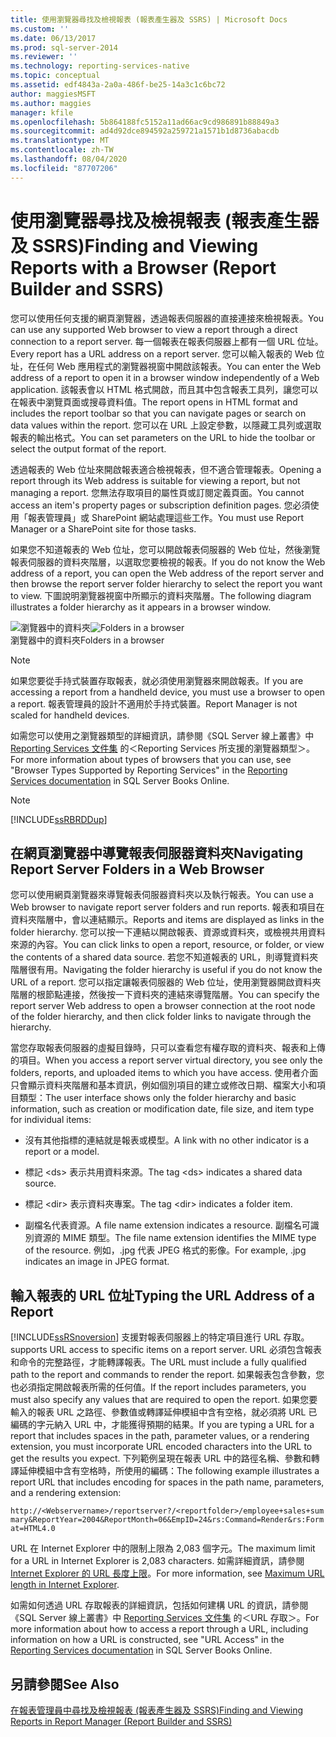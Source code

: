 ```yaml
---
title: 使用瀏覽器尋找及檢視報表 (報表產生器及 SSRS) | Microsoft Docs
ms.custom: ''
ms.date: 06/13/2017
ms.prod: sql-server-2014
ms.reviewer: ''
ms.technology: reporting-services-native
ms.topic: conceptual
ms.assetid: edf4843a-2a0a-486f-be25-14a3c1c6bc72
author: maggiesMSFT
ms.author: maggies
manager: kfile
ms.openlocfilehash: 5b864188fc5152a11ad66ac9cd986891b88849a3
ms.sourcegitcommit: ad4d92dce894592a259721a1571b1d8736abacdb
ms.translationtype: MT
ms.contentlocale: zh-TW
ms.lasthandoff: 08/04/2020
ms.locfileid: "87707206"
---
```

# <a name="finding-and-viewing-reports-with-a-browser-report-builder-and-ssrs"></a><span data-ttu-id="db2ee-102">使用瀏覽器尋找及檢視報表 (報表產生器及 SSRS)</span><span class="sxs-lookup"><span data-stu-id="db2ee-102">Finding and Viewing Reports with a Browser (Report Builder and SSRS)</span></span>
  <span data-ttu-id="db2ee-103">您可以使用任何支援的網頁瀏覽器，透過報表伺服器的直接連接來檢視報表。</span><span class="sxs-lookup"><span data-stu-id="db2ee-103">You can use any supported Web browser to view a report through a direct connection to a report server.</span></span> <span data-ttu-id="db2ee-104">每一個報表在報表伺服器上都有一個 URL 位址。</span><span class="sxs-lookup"><span data-stu-id="db2ee-104">Every report has a URL address on a report server.</span></span> <span data-ttu-id="db2ee-105">您可以輸入報表的 Web 位址，在任何 Web 應用程式的瀏覽器視窗中開啟該報表。</span><span class="sxs-lookup"><span data-stu-id="db2ee-105">You can enter the Web address of a report to open it in a browser window independently of a Web application.</span></span> <span data-ttu-id="db2ee-106">該報表會以 HTML 格式開啟，而且其中包含報表工具列，讓您可以在報表中瀏覽頁面或搜尋資料值。</span><span class="sxs-lookup"><span data-stu-id="db2ee-106">The report opens in HTML format and includes the report toolbar so that you can navigate pages or search on data values within the report.</span></span> <span data-ttu-id="db2ee-107">您可以在 URL 上設定參數，以隱藏工具列或選取報表的輸出格式。</span><span class="sxs-lookup"><span data-stu-id="db2ee-107">You can set parameters on the URL to hide the toolbar or select the output format of the report.</span></span>  
  
 <span data-ttu-id="db2ee-108">透過報表的 Web 位址來開啟報表適合檢視報表，但不適合管理報表。</span><span class="sxs-lookup"><span data-stu-id="db2ee-108">Opening a report through its Web address is suitable for viewing a report, but not managing a report.</span></span> <span data-ttu-id="db2ee-109">您無法存取項目的屬性頁或訂閱定義頁面。</span><span class="sxs-lookup"><span data-stu-id="db2ee-109">You cannot access an item's property pages or subscription definition pages.</span></span> <span data-ttu-id="db2ee-110">您必須使用「報表管理員」或 SharePoint 網站處理這些工作。</span><span class="sxs-lookup"><span data-stu-id="db2ee-110">You must use Report Manager or a SharePoint site for those tasks.</span></span>  
  
 <span data-ttu-id="db2ee-111">如果您不知道報表的 Web 位址，您可以開啟報表伺服器的 Web 位址，然後瀏覽報表伺服器的資料夾階層，以選取您要檢視的報表。</span><span class="sxs-lookup"><span data-stu-id="db2ee-111">If you do not know the Web address of a report, you can open the Web address of the report server and then browse the report server folder hierarchy to select the report you want to view.</span></span> <span data-ttu-id="db2ee-112">下圖說明瀏覽器視窗中所顯示的資料夾階層。</span><span class="sxs-lookup"><span data-stu-id="db2ee-112">The following diagram illustrates a folder hierarchy as it appears in a browser window.</span></span>  
  
 <span data-ttu-id="db2ee-113">![瀏覽器中的資料夾](../media/rs-browserfolder.GIF "瀏覽器中的資料夾")</span><span class="sxs-lookup"><span data-stu-id="db2ee-113">![Folders in a browser](../media/rs-browserfolder.GIF "Folders in a browser")</span></span>  
<span data-ttu-id="db2ee-114">瀏覽器中的資料夾</span><span class="sxs-lookup"><span data-stu-id="db2ee-114">Folders in a browser</span></span>  
  
> [!NOTE]  
>  <span data-ttu-id="db2ee-115">如果您要從手持式裝置存取報表，就必須使用瀏覽器來開啟報表。</span><span class="sxs-lookup"><span data-stu-id="db2ee-115">If you are accessing a report from a handheld device, you must use a browser to open a report.</span></span> <span data-ttu-id="db2ee-116">報表管理員的設計不適用於手持式裝置。</span><span class="sxs-lookup"><span data-stu-id="db2ee-116">Report Manager is not scaled for handheld devices.</span></span>  
  
 <span data-ttu-id="db2ee-117">如需您可以使用之瀏覽器類型的詳細資訊，請參閱《SQL Server 線上叢書》中 [Reporting Services 文件集](https://go.microsoft.com/fwlink/?linkid=121312) 的＜Reporting Services 所支援的瀏覽器類型＞。</span><span class="sxs-lookup"><span data-stu-id="db2ee-117">For more information about types of browsers that you can use, see "Browser Types Supported by Reporting Services" in the [Reporting Services documentation](https://go.microsoft.com/fwlink/?linkid=121312) in SQL Server Books Online.</span></span>  
  
> [!NOTE]  
>  [!INCLUDE[ssRBRDDup](../../includes/ssrbrddup-md.md)]  
  
## <a name="navigating-report-server-folders-in-a-web-browser"></a><span data-ttu-id="db2ee-118">在網頁瀏覽器中導覽報表伺服器資料夾</span><span class="sxs-lookup"><span data-stu-id="db2ee-118">Navigating Report Server Folders in a Web Browser</span></span>  
 <span data-ttu-id="db2ee-119">您可以使用網頁瀏覽器來導覽報表伺服器資料夾以及執行報表。</span><span class="sxs-lookup"><span data-stu-id="db2ee-119">You can use a Web browser to navigate report server folders and run reports.</span></span> <span data-ttu-id="db2ee-120">報表和項目在資料夾階層中，會以連結顯示。</span><span class="sxs-lookup"><span data-stu-id="db2ee-120">Reports and items are displayed as links in the folder hierarchy.</span></span> <span data-ttu-id="db2ee-121">您可以按一下連結以開啟報表、資源或資料夾，或檢視共用資料來源的內容。</span><span class="sxs-lookup"><span data-stu-id="db2ee-121">You can click links to open a report, resource, or folder, or view the contents of a shared data source.</span></span> <span data-ttu-id="db2ee-122">若您不知道報表的 URL，則導覽資料夾階層很有用。</span><span class="sxs-lookup"><span data-stu-id="db2ee-122">Navigating the folder hierarchy is useful if you do not know the URL of a report.</span></span> <span data-ttu-id="db2ee-123">您可以指定讓報表伺服器的 Web 位址，使用瀏覽器開啟資料夾階層的根節點連接，然後按一下資料夾的連結來導覽階層。</span><span class="sxs-lookup"><span data-stu-id="db2ee-123">You can specify the report server Web address to open a browser connection at the root node of the folder hierarchy, and then click folder links to navigate through the hierarchy.</span></span>  
  
 <span data-ttu-id="db2ee-124">當您存取報表伺服器的虛擬目錄時，只可以查看您有權存取的資料夾、報表和上傳的項目。</span><span class="sxs-lookup"><span data-stu-id="db2ee-124">When you access a report server virtual directory, you see only the folders, reports, and uploaded items to which you have access.</span></span> <span data-ttu-id="db2ee-125">使用者介面只會顯示資料夾階層和基本資訊，例如個別項目的建立或修改日期、檔案大小和項目類型：</span><span class="sxs-lookup"><span data-stu-id="db2ee-125">The user interface shows only the folder hierarchy and basic information, such as creation or modification date, file size, and item type for individual items:</span></span>  
  
-   <span data-ttu-id="db2ee-126">沒有其他指標的連結就是報表或模型。</span><span class="sxs-lookup"><span data-stu-id="db2ee-126">A link with no other indicator is a report or a model.</span></span>  
  
-   <span data-ttu-id="db2ee-127">標記 \<ds> 表示共用資料來源。</span><span class="sxs-lookup"><span data-stu-id="db2ee-127">The tag \<ds> indicates a shared data source.</span></span>  
  
-   <span data-ttu-id="db2ee-128">標記 \<dir> 表示資料夾專案。</span><span class="sxs-lookup"><span data-stu-id="db2ee-128">The tag \<dir> indicates a folder item.</span></span>  
  
-   <span data-ttu-id="db2ee-129">副檔名代表資源。</span><span class="sxs-lookup"><span data-stu-id="db2ee-129">A file name extension indicates a resource.</span></span> <span data-ttu-id="db2ee-130">副檔名可識別資源的 MIME 類型。</span><span class="sxs-lookup"><span data-stu-id="db2ee-130">The file name extension identifies the MIME type of the resource.</span></span> <span data-ttu-id="db2ee-131">例如，.jpg 代表 JPEG 格式的影像。</span><span class="sxs-lookup"><span data-stu-id="db2ee-131">For example, .jpg indicates an image in JPEG format.</span></span>  
  
## <a name="typing-the-url-address-of-a-report"></a><span data-ttu-id="db2ee-132">輸入報表的 URL 位址</span><span class="sxs-lookup"><span data-stu-id="db2ee-132">Typing the URL Address of a Report</span></span>  
 [!INCLUDE[ssRSnoversion](../../includes/ssrsnoversion-md.md)] <span data-ttu-id="db2ee-133">支援對報表伺服器上的特定項目進行 URL 存取。</span><span class="sxs-lookup"><span data-stu-id="db2ee-133">supports URL access to specific items on a report server.</span></span> <span data-ttu-id="db2ee-134">URL 必須包含報表和命令的完整路徑，才能轉譯報表。</span><span class="sxs-lookup"><span data-stu-id="db2ee-134">The URL must include a fully qualified path to the report and commands to render the report.</span></span> <span data-ttu-id="db2ee-135">如果報表包含參數，您也必須指定開啟報表所需的任何值。</span><span class="sxs-lookup"><span data-stu-id="db2ee-135">If the report includes parameters, you must also specify any values that are required to open the report.</span></span> <span data-ttu-id="db2ee-136">如果您要輸入的報表 URL 之路徑、參數值或轉譯延伸模組中含有空格，就必須將 URL 已編碼的字元納入 URL 中，才能獲得預期的結果。</span><span class="sxs-lookup"><span data-stu-id="db2ee-136">If you are typing a URL for a report that includes spaces in the path, parameter values, or a rendering extension, you must incorporate URL encoded characters into the URL to get the results you expect.</span></span> <span data-ttu-id="db2ee-137">下列範例呈現在報表 URL 中的路徑名稱、參數和轉譯延伸模組中含有空格時，所使用的編碼：</span><span class="sxs-lookup"><span data-stu-id="db2ee-137">The following example illustrates a report URL that includes encoding for spaces in the path name, parameters, and a rendering extension:</span></span>  
  
 `http://<Webservername>/reportserver?/<reportfolder>/employee+sales+summary&ReportYear=2004&ReportMonth=06&EmpID=24&rs:Command=Render&rs:Format=HTML4.0`  
  
 <span data-ttu-id="db2ee-138">URL 在 Internet Explorer 中的限制上限為 2,083 個字元。</span><span class="sxs-lookup"><span data-stu-id="db2ee-138">The maximum limit for a URL in Internet Explorer is 2,083 characters.</span></span> <span data-ttu-id="db2ee-139">如需詳細資訊，請參閱 [Internet Explorer 的 URL 長度上限](https://support.microsoft.com/kb/208427)。</span><span class="sxs-lookup"><span data-stu-id="db2ee-139">For more information, see [Maximum URL length in Internet Explorer](https://support.microsoft.com/kb/208427).</span></span>  
  
 <span data-ttu-id="db2ee-140">如需如何透過 URL 存取報表的詳細資訊，包括如何建構 URL 的資訊，請參閱《SQL Server 線上叢書》中 [Reporting Services 文件集](https://go.microsoft.com/fwlink/?linkid=121312) 的＜URL 存取＞。</span><span class="sxs-lookup"><span data-stu-id="db2ee-140">For more information about how to access a report through a URL, including information on how a URL is constructed, see "URL Access" in the [Reporting Services documentation](https://go.microsoft.com/fwlink/?linkid=121312) in SQL Server Books Online.</span></span>  
  
## <a name="see-also"></a><span data-ttu-id="db2ee-141">另請參閱</span><span class="sxs-lookup"><span data-stu-id="db2ee-141">See Also</span></span>  
 [<span data-ttu-id="db2ee-142">在報表管理員中尋找及檢視報表 &#40;報表產生器及 SSRS&#41;</span><span class="sxs-lookup"><span data-stu-id="db2ee-142">Finding and Viewing Reports in Report Manager &#40;Report Builder and SSRS&#41;</span></span>](finding-and-viewing-reports-in-the-web-portal-report-builder-and-ssrs.md)  
  
  
